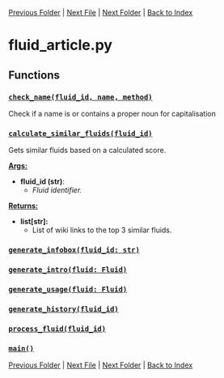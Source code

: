 [Previous Folder](../core/cache.md) | [Next File](fluid_infobox.md) | [Next Folder](../items/item_article.md) | [Back to Index](../../index.md)

# fluid_article.py

## Functions

### [`check_name(fluid_id, name, method)`](https://github.com/Vaileasys/pz-wiki_parser/blob/main/scripts/fluids/fluid_article.py#L23)

Check if a name is or contains a proper noun for capitalisation

### [`calculate_similar_fluids(fluid_id)`](https://github.com/Vaileasys/pz-wiki_parser/blob/main/scripts/fluids/fluid_article.py#L64)

Gets similar fluids based on a calculated score.


<ins>**Args:**</ins>
  - **fluid_id (str)**:
      - _Fluid identifier._

<ins>**Returns:**</ins>
  - **list[str]:**
      - List of wiki links to the top 3 similar fluids.

### [`generate_infobox(fluid_id: str)`](https://github.com/Vaileasys/pz-wiki_parser/blob/main/scripts/fluids/fluid_article.py#L141)
### [`generate_intro(fluid: Fluid)`](https://github.com/Vaileasys/pz-wiki_parser/blob/main/scripts/fluids/fluid_article.py#L169)
### [`generate_usage(fluid: Fluid)`](https://github.com/Vaileasys/pz-wiki_parser/blob/main/scripts/fluids/fluid_article.py#L203)
### [`generate_history(fluid_id)`](https://github.com/Vaileasys/pz-wiki_parser/blob/main/scripts/fluids/fluid_article.py#L223)
### [`process_fluid(fluid_id)`](https://github.com/Vaileasys/pz-wiki_parser/blob/main/scripts/fluids/fluid_article.py#L233)
### [`main()`](https://github.com/Vaileasys/pz-wiki_parser/blob/main/scripts/fluids/fluid_article.py#L267)


[Previous Folder](../core/cache.md) | [Next File](fluid_infobox.md) | [Next Folder](../items/item_article.md) | [Back to Index](../../index.md)
